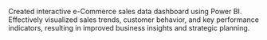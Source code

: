 Created interactive e-Commerce sales data dashboard using Power BI. <br> 
Effectively visualized sales trends, customer behavior, and key performance indicators, resulting in improved business
insights and strategic planning.
